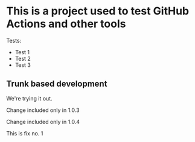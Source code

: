 # This is a project used to test GitHub Actions and other tools

Tests:
- Test 1
- Test 2
- Test 3

## Trunk based development

We're trying it out.

Change included only in 1.0.3

Change included only in 1.0.4

This is fix no. 1